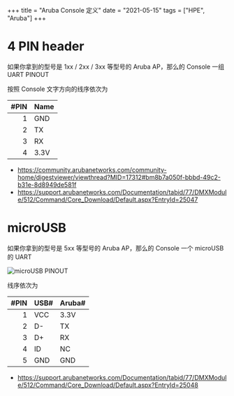 +++
title = "Aruba Console 定义"
date = "2021-05-15"
tags = ["HPE", "Aruba"]
+++

# 4 PIN header

如果你拿到的型号是 1xx / 2xx / 3xx 等型号的 Aruba AP，那么的 Console 一组 UART PINOUT

按照 Console 文字方向的线序依次为

| #PIN | Name |
| ---: | ---- |
|    1 | GND  |
|    2 | TX   |
|    3 | RX   |
|    4 | 3.3V |

- <https://community.arubanetworks.com/community-home/digestviewer/viewthread?MID=17312#bm8b7a050f-bbbd-49c2-b31e-8d8949de581f>
- <https://support.arubanetworks.com/Documentation/tabid/77/DMXModule/512/Command/Core_Download/Default.aspx?EntryId=25047>

# microUSB

如果你拿到的型号是 5xx 等型号的 Aruba AP，那么的 Console 一个 microUSB 的 UART

![microUSB PINOUT](https://i.imgur.com/ol0sm2L.jpeg)

线序依次为

| #PIN | USB# | Aruba# |
| ---: | ---- | ------ |
|    1 | VCC  | 3.3V   |
|    2 | D-   | TX     |
|    3 | D+   | RX     |
|    4 | ID   | NC     |
|    5 | GND  | GND    |

- <https://support.arubanetworks.com/Documentation/tabid/77/DMXModule/512/Command/Core_Download/Default.aspx?EntryId=25048>
